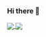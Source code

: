 ### Hi there 👋

<a href="https://github.com/anuraghazra/github-readme-stats">
  <img align="center" src="https://github-readme-stats.vercel.app/api?username=alexcasalboni&show_icons=true&theme=gruvbox&custom_title=Alex%27s%20GitHub%20Stats" />
</a>


<a href="https://github.com/alexcasalboni/aws-lambda-power-tuning">
  <img align="center" src="https://github-readme-stats.vercel.app/api/pin/?username=alexcasalboni&repo=aws-lambda-power-tuning&theme=gruvbox" />
</a>


<!--
**alexcasalboni/alexcasalboni** is a ✨ _special_ ✨ repository because its `README.md` (this file) appears on your GitHub profile.

Here are some ideas to get you started:

- 🔭 I’m currently working on ...
- 🌱 I’m currently learning ...
- 👯 I’m looking to collaborate on ...
- 🤔 I’m looking for help with ...
- 💬 Ask me about ...
- 📫 How to reach me: ...
- 😄 Pronouns: ...
- ⚡ Fun fact: ...
-->

